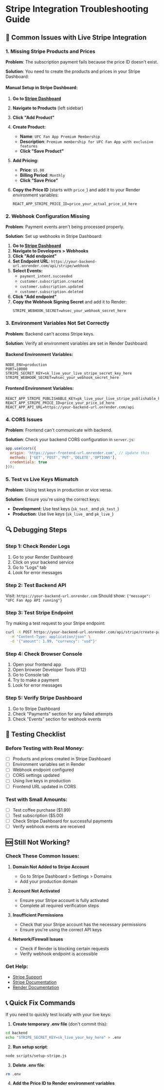 # Stripe Integration Troubleshooting Guide

## 🚨 Common Issues with Live Stripe Integration

### 1. **Missing Stripe Products and Prices**

**Problem**: The subscription payment fails because the price ID doesn't exist.

**Solution**: You need to create the products and prices in your Stripe Dashboard:

#### Manual Setup in Stripe Dashboard:

1. **Go to [Stripe Dashboard](https://dashboard.stripe.com)**
2. **Navigate to Products** (left sidebar)
3. **Click "Add Product"**
4. **Create Product:**
   - **Name**: `UFC Fan App Premium Membership`
   - **Description**: `Premium membership for UFC Fan App with exclusive features`
   - **Click "Save Product"**

5. **Add Pricing:**
   - **Price**: `$5.00`
   - **Billing Period**: `Monthly`
   - **Click "Save Price"**

6. **Copy the Price ID** (starts with `price_`) and add it to your Render environment variables:
   ```
   REACT_APP_STRIPE_PRICE_ID=price_your_actual_price_id_here
   ```

### 2. **Webhook Configuration Missing**

**Problem**: Payment events aren't being processed properly.

**Solution**: Set up webhooks in Stripe Dashboard:

1. **Go to [Stripe Dashboard](https://dashboard.stripe.com)**
2. **Navigate to Developers > Webhooks**
3. **Click "Add endpoint"**
4. **Set Endpoint URL**: `https://your-backend-url.onrender.com/api/stripe/webhook`
5. **Select Events:**
   - `payment_intent.succeeded`
   - `customer.subscription.created`
   - `customer.subscription.updated`
   - `customer.subscription.deleted`
6. **Click "Add endpoint"**
7. **Copy the Webhook Signing Secret** and add it to Render:
   ```
   STRIPE_WEBHOOK_SECRET=whsec_your_webhook_secret_here
   ```

### 3. **Environment Variables Not Set Correctly**

**Problem**: Backend can't access Stripe keys.

**Solution**: Verify all environment variables are set in Render Dashboard:

#### Backend Environment Variables:
```
NODE_ENV=production
PORT=10000
STRIPE_SECRET_KEY=sk_live_your_live_stripe_secret_key_here
STRIPE_WEBHOOK_SECRET=whsec_your_webhook_secret_here
```

#### Frontend Environment Variables:
```
REACT_APP_STRIPE_PUBLISHABLE_KEY=pk_live_your_live_stripe_publishable_key_here
REACT_APP_STRIPE_PRICE_ID=price_your_price_id_here
REACT_APP_API_URL=https://your-backend-url.onrender.com/api
```

### 4. **CORS Issues**

**Problem**: Frontend can't communicate with backend.

**Solution**: Check your backend CORS configuration in `server.js`:

```javascript
app.use(cors({
  origin: 'https://your-frontend-url.onrender.com', // Update this
  methods: ['GET','POST','PUT','DELETE','OPTIONS'],
  credentials: true
}));
```

### 5. **Test vs Live Keys Mismatch**

**Problem**: Using test keys in production or vice versa.

**Solution**: Ensure you're using the correct keys:
- **Development**: Use test keys (`sk_test_` and `pk_test_`)
- **Production**: Use live keys (`sk_live_` and `pk_live_`)

## 🔍 Debugging Steps

### Step 1: Check Render Logs
1. Go to your Render Dashboard
2. Click on your backend service
3. Go to "Logs" tab
4. Look for error messages

### Step 2: Test Backend API
Visit: `https://your-backend-url.onrender.com`
Should show: `{"message": "UFC Fan App API running"}`

### Step 3: Test Stripe Endpoint
Try making a test request to your Stripe endpoint:
```bash
curl -X POST https://your-backend-url.onrender.com/api/stripe/create-payment-intent \
  -H "Content-Type: application/json" \
  -d '{"amount": 1.99, "currency": "usd"}'
```

### Step 4: Check Browser Console
1. Open your frontend app
2. Open browser Developer Tools (F12)
3. Go to Console tab
4. Try to make a payment
5. Look for error messages

### Step 5: Verify Stripe Dashboard
1. Go to Stripe Dashboard
2. Check "Payments" section for any failed attempts
3. Check "Events" section for webhook events

## 🧪 Testing Checklist

### Before Testing with Real Money:
- [ ] Products and prices created in Stripe Dashboard
- [ ] Environment variables set in Render
- [ ] Webhook endpoint configured
- [ ] CORS settings updated
- [ ] Using live keys in production
- [ ] Frontend URL updated in CORS

### Test with Small Amounts:
- [ ] Test coffee purchase ($1.99)
- [ ] Test subscription ($5.00)
- [ ] Check Stripe Dashboard for successful payments
- [ ] Verify webhook events are received

## 🆘 Still Not Working?

### Check These Common Issues:

1. **Domain Not Added to Stripe Account**
   - Go to Stripe Dashboard > Settings > Domains
   - Add your production domain

2. **Account Not Activated**
   - Ensure your Stripe account is fully activated
   - Complete all required verification steps

3. **Insufficient Permissions**
   - Check that your Stripe account has the necessary permissions
   - Ensure you're using the correct API keys

4. **Network/Firewall Issues**
   - Check if Render is blocking certain requests
   - Verify webhook endpoint is accessible

### Get Help:
- [Stripe Support](https://support.stripe.com)
- [Stripe Documentation](https://stripe.com/docs)
- [Render Documentation](https://render.com/docs)

## 📞 Quick Fix Commands

If you need to quickly test locally with your live keys:

1. **Create temporary .env file** (don't commit this):
```bash
cd backend
echo "STRIPE_SECRET_KEY=sk_live_your_key_here" > .env
```

2. **Run setup script**:
```bash
node scripts/setup-stripe.js
```

3. **Delete .env file**:
```bash
rm .env
```

4. **Add the Price ID to Render environment variables**

